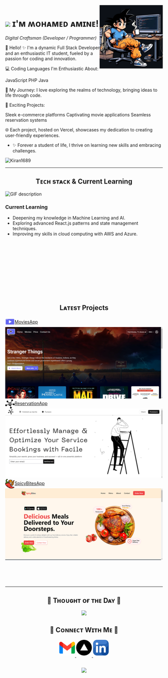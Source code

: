 <!--<div style="text-align: center;">
  <img src="https://images-wixmp-ed30a86b8c4ca887773594c2.wixmp.com/f/c77a4fe5-918e-4b08-8832-7bfcda31b8c7/dh1r7np-6ee63072-2764-48c5-9217-8e7c82b303ff.jpg/v1/fill/w_894,h_894,q_70,strp/goku_is_typing_in_front_of_the_computer_by_zennida_dh1r7np-pre.jpg?token=eyJ0eXAiOiJKV1QiLCJhbGciOiJIUzI1NiJ9.eyJzdWIiOiJ1cm46YXBwOjdlMGQxODg5ODIyNjQzNzNhNWYwZDQxNWVhMGQyNmUwIiwiaXNzIjoidXJuOmFwcDo3ZTBkMTg4OTgyMjY0MzczYTVmMGQ0MTVlYTBkMjZlMCIsIm9iaiI6W1t7ImhlaWdodCI6Ijw9MTAyNCIsInBhdGgiOiJcL2ZcL2M3N2E0ZmU1LTkxOGUtNGIwOC04ODMyLTdiZmNkYTMxYjhjN1wvZGgxcjducC02ZWU2MzA3Mi0yNzY0LTQ4YzUtOTIxNy04ZTdjODJiMzAzZmYuanBnIiwid2lkdGgiOiI8PTEwMjQifV1dLCJhdWQiOlsidXJuOnNlcnZpY2U6aW1hZ2Uub3BlcmF0aW9ucyJdfQ.zXXk87wlfOoO5yx-d0gzMjQP8Hn_z-rBNs1dQBzsfUI" width="100%" height="200" style="object-fit: cover; padding-bottom: 100px;"/>
</div>-->

<!--Night Owl image-->
<div>
  <img align="right" width="40%" src="./F8PlLPCboAABB8v-Photoroom.png" >
</div>




<!--Header Name-->
# <img src="https://emojis.slackmojis.com/emojis/images/1531849430/4246/blob-sunglasses.gif?1531849430" width="40"/> ɪ'ᴍ ʍᴏʜᴀᴍᴇᴅ ᴀᴍɪɴᴇ! 
*Digital Craftsman (Developer / Programmer)*
<br /> 

<!--Start Intro-->               
👋 Hello!
✨ I'm a dynamic Full Stack Developer and an enthusiastic IT student, fueled by a passion for coding and innovation.

💻 Coding Languages I'm Enthusiastic About:

JavaScript
PHP
Java

🌟 My Journey:
I love exploring the realms of technology, bringing ideas to life through code.

🚀 Exciting Projects:

Sleek e-commerce platforms
Captivating movie applications
Seamless reservation systems

🌐 Each project, hosted on Vercel, showcases my dedication to creating user-friendly experiences.

- ✨ Forever a student of life, I thrive on learning new skills and embracing challenges.
<!-- 💻 Dive into my [Portfolio](https://kiran1689.github.io) to see my work and the magic I've created.-->
<!--End Intro-->


<!--Profile Count Badge-->
<p align="left">
  <img src="https://komarev.com/ghpvc/?username=Kiran1689&label=Profile%20views&color=770677&style=for-the-badge&logo=star" alt="Kiran1689" style="padding-right:20px;" />
</p>

---


<!--Languages and Tools Section-->       
<h2 align="center">Tᴇᴄʜ sᴛᴀᴄᴋ & Current Learning</h2> 
<picture>
  <source media="(prefers-color-scheme: dark)" srcset="./Skills_Animation_Dark.gif">
  <source media="(prefers-color-scheme: light)" srcset="./Skills_Animation_White.gif">
  <img align="left" alt="GIF description" src="./Skills_Animation_White.gif">
</picture>
<br />

<h3 align="left">Current Learning</h3>
<ul align="left">
  <li>Deepening my knowledge in Machine Learning and AI.</li>
  <li>Exploring advanced React.js patterns and state management techniques.</li>
  <li>Improving my skills in cloud computing with AWS and Azure.</li>
</ul>
<br />
<br/>
<br />
<br/><br />
<br/><br />
<br/>
<br/>


<!--Latest Projects-->       
<div >
  <br/>
  
<h2 align="center">Lᴀᴛᴇsᴛ Projects</h2> 
    <a href="https://movies-app-eta-hazel.vercel.app/"><img src="MoviesLogo.png" width="30px" padding-bottom="20px" padding-right="5px" align="center"/>MoviesApp</a>
      <img src="MoviesApp.png" />
 <a href="https://reservatiionappfront.vercel.app/"><img src="FacilLogo.png" width="30px" padding-right="5px" align="center"/>ReservationApp</a>
        <img src="ReservationApp.png" />
  <a href="https://spicy-bites-app.vercel.app/"><img src="chili-pepper.png" width="30px" padding-right="5px" align="center"/>SpicyBitesApp</a>
    <a href="https://spicy-bites-app.vercel.app">  <img src="SpicyBites.png" /> </a>
</div>
 <br />
  <br />
  <br />
  <br />


---

<!--Dynamic Quote card updates everyday at 12 PM--> 
<h2 align="center">🌟 Tʜᴏᴜɢʜᴛ ᴏғ ᴛʜᴇ Dᴀʏ 🌟</h2>












<!--STARTS_HERE_QUOTE_CARD-->
<p align="center">
    <img src="https://readme-daily-quotes.vercel.app/api?author=Deepak%20Chopra&quote=Love%20doesn't%20need%20reason.%20It%20speaks%20from%20the%20irrational%20wisdom%20of%20the%20heart.&theme=dark&bg_color=220a28&author_color=ffeb95&accent_color=c56a90">
</p>
<!--ENDS_HERE_QUOTE_CARD-->













<!--Contact Section--> 

<h2 align="center">🤝 Cᴏɴɴᴇᴄᴛ Wɪᴛʜ Mᴇ 🤝 </h2>
<div align="center">
  
<a href="mailto:aminogha@gmail.com" target="_blank">
<img src="./gmail.png" width=50 height=50 alt="kirannaragund197@gmail.com" style="margin-bottom: 5px;" />
</a>

<a href="https://vercel.com/aminogha-gmailcoms-projects" target="_blank">
<img src="./Vercel_favicon.png" width=50 height=50 alt="kiran__a__n" style="margin-bottom: 5px;" />
</a>





<a href="www.linkedin.com/in/aminegha" target="_blank">
<img src="./linkedin.png" width=50 height=50 alt="linkedin" style="margin-bottom: 5px;" />
</a>


</div>
<br/>



<!--Footer--> 
<p align="center">
  <img src="https://capsule-render.vercel.app/api?type=waving&color=gradient&height=65&section=footer"/>
</p>

